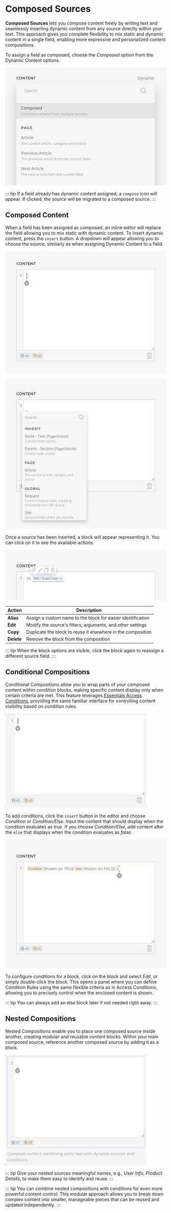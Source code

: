 # Composed Sources

**Composed Sources** lets you compose content freely by writing text and seamlessly inserting dynamic content from any source directly within your text. This approach gives you complete flexibility to mix static and dynamic content in a single field, enabling more expressive and personalized content compositions.

To assign a field as composed, choose the _Composed_ option from the Dynamic Content options.

![Composed Source Dynamic Option](./assets/composed-sources/composed-dynamic-option.webp)

::: tip
If a field already has dynamic content assigned, a `compose` icon will appear. If clicked, the source will be migrated to a composed source.
:::

## Composed Content

When a field has been assigned as composed, an inline editor will replace the field allowing you to mix static with dynamic content. To insert dynamic content, press the `insert` button. A dropdown will appear allowing you to choose the source, similarly as when assigning Dynamic Content to a field.

![Composed Source Editor](./assets/composed-sources/composed-source-editor.webp)

![Composed Source Editor Insert](./assets/composed-sources/composed-source-editor-insert.webp)

Once a source has been inserted, a block will appear representing it. You can click on it to see the available actions.

![Composed Source Block Actions](./assets/composed-sources/composer-source-block-actions.webp)

| Action      | Description                                                         |
|-------------|---------------------------------------------------------------------|
| **Alias**   | Assign a custom name to the block for easier identification         |
| **Edit**    | Modify the source's filters, arguments, and other settings          |
| **Copy**    | Duplicate the block to reuse it elsewhere in the composition        |
| **Delete**  | Remove the block from the composition                               |

::: tip
When the block options are visible, click the block again to reassign a different source field.
:::

## Conditional Compositions

Conditional Compositions allow you to wrap parts of your composed content within condition blocks, making specific content display only when certain criteria are met. This feature leverages [Essentials Access Conditions](/essentials-for-yootheme-pro/addons/access/), providing the same familiar interface for controlling content visibility based on condition rules.

![Conditional Compositions Overview](./assets/composed-sources/conditional-compositions.gif)

To add conditions, click the `insert` button in the editor and choose _Condition_ or _Condition/Else_. Input the content that should display when the condition evaluates as _true_. If you choose _Condition/Else_, add content after the `else` that displays when the condition evaluates as _false_.

![Conditional Composition](./assets/composed-sources/conditional-composition.webp)

To configure conditions for a block, click on the block and select _Edit_, or simply double-click the block. This opens a panel where you can define Condition Rules using the same flexible criteria as in Access Conditions, allowing you to precisely control when the enclosed content is shown.

::: tip
You can always add an else block later if not needed right away.
:::

## Nested Compositions

Nested Compositions enable you to place one composed source inside another, creating modular and reusable content blocks. Within your main composed source, reference another composed source by adding it as a block.

![Nested Compositions](./assets/composed-sources/nested-compositions.gif)

::: tip
Give your nested sources meaningful names, e.g., _User Info_, _Product Details_, to make them easy to identify and reuse.
:::

::: tip
You can combine nested compositions with conditions for even more powerful content control. This modular approach allows you to break down complex content into smaller, manageable pieces that can be reused and updated independently.
:::
